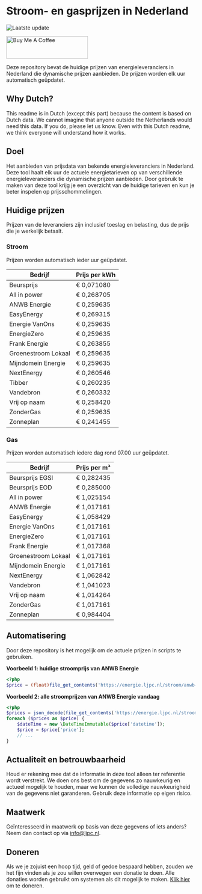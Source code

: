# Stroom- en gasprijzen in Nederland

![Laatste update](https://img.shields.io/badge/laatste%20update-2023--05--24%2013%3A00%20CET-brightgreen)

<a href="https://www.buymeacoffee.com/Lars-" target="_blank"><img src="https://cdn.buymeacoffee.com/buttons/v2/default-orange.png" alt="Buy Me A Coffee" height="60" style="height: 60px !important;width: 217px !important;" ></a>

Deze repository bevat de huidige prijzen van energieleveranciers in Nederland die dynamische prijzen aanbieden. De prijzen worden elk uur automatisch geüpdatet.

## Why Dutch?

This readme is in Dutch (except this part) because the content is based on Dutch data. We cannot imagine that anyone outside the Netherlands would need this data. If you do, please let us know. Even with this Dutch readme, we think
everyone will understand how it works.

## Doel

Het aanbieden van prijsdata van bekende energieleveranciers in Nederland. Deze tool haalt elk uur de actuele energietarieven op van verschillende energieleveranciers die dynamische prijzen aanbieden. Door gebruik te maken van deze tool
krijg je een overzicht van de huidige tarieven en kun je beter inspelen op prijsschommelingen.

## Huidige prijzen

Prijzen van de leveranciers zijn inclusief toeslag en belasting, dus de prijs die je werkelijk betaalt.

### Stroom

Prijzen worden automatisch ieder uur geüpdatet.

 Bedrijf | Prijs per kWh 
---------|---------------
Beursprijs | € 0,071080
All in power | € 0,268705
ANWB Energie | € 0,259635
EasyEnergy | € 0,269315
Energie VanOns | € 0,259635
EnergieZero | € 0,259635
Frank Energie | € 0,263855
Groenestroom Lokaal | € 0,259635
Mijndomein Energie | € 0,259635
NextEnergy | € 0,260546
Tibber | € 0,260235
Vandebron | € 0,260332
Vrij op naam | € 0,258420
ZonderGas | € 0,259635
Zonneplan | € 0,241455


### Gas

Prijzen worden automatisch iedere dag rond 07.00 uur geüpdatet.

 Bedrijf | Prijs per m³ 
---------|--------------
Beursprijs EGSI | € 0,282435
Beursprijs EOD | € 0,285000
All in power | € 1,025154
ANWB Energie | € 1,017161
EasyEnergy | € 1,058429
Energie VanOns | € 1,017161
EnergieZero | € 1,017161
Frank Energie | € 1,017368
Groenestroom Lokaal | € 1,017161
Mijndomein Energie | € 1,017161
NextEnergy | € 1,062842
Vandebron | € 1,041023
Vrij op naam | € 1,014264
ZonderGas | € 1,017161
Zonneplan | € 0,984404


## Automatisering

Door deze repository is het mogelijk om de actuele prijzen in scripts te gebruiken.

**Voorbeeld 1: huidige stroomprijs van ANWB Energie**

```php
<?php
$price = (float)file_get_contents('https://energie.ljpc.nl/stroom/anwb-energie-nu.txt');

```

**Voorbeeld 2: alle stroomprijzen van ANWB Energie vandaag**

```php
<?php
$prices = json_decode(file_get_contents('https://energie.ljpc.nl/stroom/all-in-power-vandaag.json'),true);
foreach ($prices as $price) {
    $dateTime = new \DateTimeImmutable($price['datetime']);
    $price = $price['price'];
    // ...
}
```

## Actualiteit en betrouwbaarheid

Houd er rekening mee dat de informatie in deze tool alleen ter referentie wordt verstrekt. We doen ons best om de gegevens zo nauwkeurig en actueel mogelijk te houden, maar we kunnen de volledige nauwkeurigheid van de gegevens niet
garanderen. Gebruik deze informatie op eigen risico.

## Maatwerk

Geïnteresseerd in maatwerk op basis van deze gegevens of iets anders? Neem dan contact op
via [info@ljpc.nl](mailto:info@ljpc.nl?subject=Energie%20prijzen).

## Doneren

Als we je zojuist een hoop tijd, geld of gedoe bespaard hebben, zouden we het fijn vinden als je zou willen overwegen een
donatie te doen. Alle donaties worden gebruikt om systemen als dit mogelijk te
maken. [Klik hier](https://www.buymeacoffee.com/Lars-) om te doneren.
